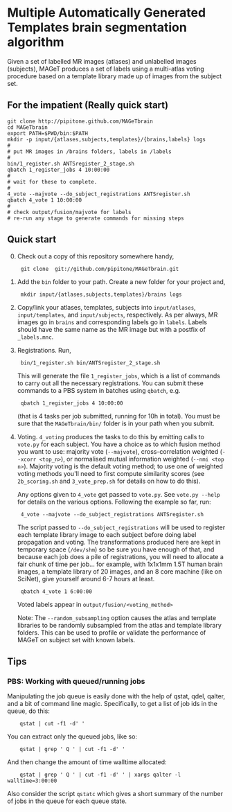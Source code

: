 Multiple Automatically Generated Templates brain segmentation algorithm
=======

Given a set of labelled MR images (atlases) and unlabelled images (subjects),
MAGeT produces a set of labels using a multi-atlas voting procedure based on a
template library made up of images from the subject set. 

For the impatient (Really quick start) 
--------------------------------------

    git clone http://pipitone.github.com/MAGeTbrain
    cd MAGeTbrain
    export PATH=$PWD/bin:$PATH
    mkdir -p input/{atlases,subjects,templates}/{brains,labels} logs
    # 
    # put MR images in /brains folders, labels in /labels
    #
    bin/1_register.sh ANTSregister_2_stage.sh 
    qbatch 1_register_jobs 4 10:00:00
    #
    # wait for these to complete. 
    #
    4_vote --majvote --do_subject_registrations ANTSregister.sh 
    qbatch 4_vote 1 10:00:00 
    #
    # check output/fusion/majvote for labels
    # re-run any stage to generate commands for missing steps

Quick start
-----------

0. Check out a copy of this repository somewhere handy,
    
        git clone  git://github.com/pipitone/MAGeTbrain.git 

1. Add the `bin` folder to your path. Create a new folder for your project and, 

        mkdir input/{atlases,subjects,templates}/brains logs 

2. Copy/link your atlases, templates, subjects into `input/atlases`,
   `input/templates`, and `input/subjects`, respectively.  As per always, MR
   images go in `brains` and corresponding labels go in `labels`.  Labels should
   have the same name as the MR image but with a postfix of `_labels.mnc`.

3. Registrations. Run,

        bin/1_register.sh bin/ANTSregister_2_stage.sh 

    This will generate the file `1_register_jobs`, which is a list of
    commands to carry out all the necessary registrations. You can submit these
    commands to a PBS system in batches using `qbatch`, e.g. 
    
        qbatch 1_register_jobs 4 10:00:00

    (that is 4 tasks per job submitted, running for 10h in total).  You must be
    sure that the `MAGeTbrain/bin/` folder is in your path when you submit.

4. Voting.  `4_voting` produces the tasks to do this by emitting calls to
   `vote.py` for each subject.  You have a choice as to which fusion method you
   want to use: majority vote (`--majvote`), cross-correlation weighted
   (`--xcorr <top_n>`), or normalised mutual information weighted (`--nmi <top
   n>`).  Majority voting is the default voting method; to use one of weighted
   voting methods you'll need to first compute similarity scores (see
   `2b_scoring.sh` and `3_vote_prep.sh` for details on how to do this).   

   Any options given to `4_vote` get passed to `vote.py`. See `vote.py --help`
   for details on the various options. Following the example so far, run:  

        4_vote --majvote --do_subject_registrations ANTSregister.sh 

   The script passed to `--do_subject_registrations` will be used to register
   each template library image to each subject before doing label propagation
   and voting.  The transformations produced here are kept in temporary space
   (`/dev/shm`) so be sure you have enough of that, and because each job does a
   pile of registrations, you will need to allocate a fair chunk of time per
   job...  for example, with 1x1x1mm 1.5T human brain images, a template library
   of 20 images, and an 8 core machine (like on SciNet), give yourself around
   6-7 hours at least. 
   
        qbatch 4_vote 1 6:00:00
   
   Voted labels appear in `output/fusion/<voting_method>`

   Note: The `--random_subsampling` option causes the atlas and template
   libraries to be randomly subsampled from the atlas and template library
   folders. This can be used to profile or validate the performance of MAGeT on
   subject set with known labels. 

Tips
----

### PBS: Working with queued/running jobs

Manipulating the job queue is easily done with the help of qstat, qdel, qalter,
and a bit of command line magic.  Specifically, to get a list of job ids in the
queue, do this: 

        qstat | cut -f1 -d' '

You can extract only the queued jobs, like so:

        qstat | grep ' Q ' | cut -f1 -d' '

And then change the amount of time walltime allocated:
    
        qstat | grep ' Q ' | cut -f1 -d' ' | xargs qalter -l walltime=3:00:00 

Also consider the script `qstatc` which gives a short summary of the number of
jobs in the queue for each queue state. 
